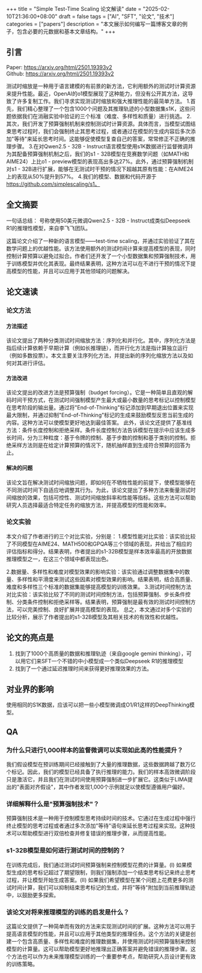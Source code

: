+++
title = "Simple Test-Time Scaling 论文解读"
date = "2025-02-10T21:36:00+08:00"
draft = false
tags = ["AI", "SFT", "论文", "技术"]
categories = ["papers"]
description = "本文展示如何编写一篇博客文章的例子，包含必要的元数据和基本文章结构。"
+++

## 引言

Paper: <https://arxiv.org/html/2501.19393v2>  
Github: <https://arxiv.org/html/2501.19393v2>  

测试时缩放是一种用于语言建模的有前景的新方法，它利用额外的测试时计算资源来提升性能。最近，OpenAI的o1模型展现了这种能力，但没有公开其方法，这导致了许多复制工作。我们寻求实现测试时缩放和强大推理性能的最简单方法。
1.首先，我们精心整理了一个包含1000个问题及其推理轨迹的小型数据集s1K，这些问题依据我们在消融实验中验证的三个标准（难度、多样性和质量）进行挑选。
2.其次，我们开发了预算强制机制来控制测试时计算资源。具体而言，当模型试图结束思考过程时，我们会强制终止其思考过程，或者通过在模型的生成内容后多次添加"等待"来延长思考时间。这能够促使模型复查自己的答案，常常修正不正确的推理步骤。
3.在对Qwen2.5 - 32B - Instruct语言模型使用s1K数据进行监督微调并为其配备预算强制机制之后，我们的s1 - 32B模型在竞赛数学问题（如MATH和AIME24）上比o1 - preview模型的表现高出多达27%。此外，通过预算强制机制对s1 - 32B进行扩展，能够在无测试时干预的情况下超越其原有性能：在AIME24上的表现从50%提升到57%。
4.我们的模型、数据和代码开源于<https://github.com/simplescaling/s1。>

## 全文摘要

一句话总结： 号称使用50美元微调Qwen2.5 - 32B - Instruct成类似Deepseek R1的推理性模型，来自李飞飞团队。

这篇论文介绍了一种新的语言模型——test-time scaling，并通过实验验证了其在数学问题上的优越性能。该方法使用额外的测试时间计算来提高模型的表现，同时控制计算预算以避免过拟合。作者们还开发了一个小型数据集和预算强制技术，用于训练模型并优化其表现。最终结果表明，这种方法可以在不进行干预的情况下提高模型的性能，并且可以应用于其他领域的问题解决。

## 论文速读

### 论文方法

#### 方法描述

该论文提出了两种分类测试时间缩放方法：序列化和并行化。其中，序列化方法是指后续计算依赖于早期计算（例如长推理链），而并行化方法是指计算独立运行（例如多数投票）。本文主要关注序列化方法，并提出新的序列化缩放方法以及如何对其进行评估。

#### 方法改进

该论文提出的改进方法是预算强制（budget forcing）。它是一种简单且直观的解码时间干预方式，在测试时间强制模型产生最大或最小数量的思考标记以控制模型在思考阶段的输出量。通过将"End-of-Thinking"标记添加到早期退出位置来实现最大限制，并通过抑制"End-of-Thinking"标记的生成来鼓励模型反思当前生成的内容。这种方法可以使模型更好地达到最佳答案。
此外，该论文还提供了基准线方法：条件长度控制和拒绝采样。条件长度控制方法告诉模型在提示中应该生成多长时间，分为三种粒度：基于令牌的控制、基于步数的控制和基于类别的控制。拒绝采样方法则是在给定计算预算的情况下，随机抽样直到生成符合预算的回答为止。

#### 解决的问题

该论文旨在解决测试时间缩放问题，即如何在不牺牲性能的前提下，使模型能够在不同测试时间下自适应地调整其行为。为此，该论文提出了多种方法来衡量测试时间缩放的效果，包括可控性、测试时间缩放斜率和性能等指标。这些方法可以帮助研究人员选择最适合特定任务的缩放方法，并提高模型的性能和效率。

### 论文实验

本文介绍了作者进行的三个对比实验，分别是：
1.模型性能对比实验：该实验比较了不同模型在AIME24、MATH500和GPQA等三个领域的表现，并给出了相应的评估指标和得分。结果表明，作者提出的s1-32B模型是样本效率最高的开放数据推理模型之一，在这三个领域中都表现出色。

2.数据量、多样性和难度对模型效果的影响实验：该实验通过调整数据集中的数量、多样性和平滑度来测试这些因素对模型效果的影响。结果表明，结合高质量、难度和多样性三个标准的数据集能够提高模型的训练效果。
3.测试时间控制方法对比实验：该实验比较了不同的测试时间控制方法，包括预算强制、步长条件控制、分类条件控制和拒绝采样等。结果表明，预算强制是最有效的测试时间控制方法，可以完美控制、良好扩展并提高模型的表现。
总之，本文通过对多个实验的比较分析，展示了作者提出的s1-32B模型及其相关技术的有效性和优越性。

## 论文的亮点是

1. 找到了1000个高质量的数据和推理轨迹（来自google gemini thinking），可以用它们来SFT一个不错的中小模型成一个类似Deepseek R1的推理模型
2. 找到了一个通过延迟推理时间来获得更好推理效果的方法。

## 对业界的影响

使用相同的S1K数据，应该可以把一些小模型微调成O1/R1这样的DeepThinking模型。

## QA

### 为什么只进行1,000样本的监督微调可以实现如此高的性能提升？

我们假设模型在预训练期间已经接触到了大量的推理数据，这些数据跨越了数万亿个标记。因此，我们的模型已经具备了执行推理的能力。我们的样本高效微调阶段只是激活它，并且我们在测试时间使用预算强制进一步扩展它。这类似于LIMA提出的"表面对齐假设"，其中作者发现1,000个示例就足以使模型遵循用户偏好。

### 详细解释什么是"预算强制技术"？

预算强制技术是一种用于控制模型思考持续时间的技术。它通过在生成过程中强行终止模型的思考过程或者通过多次添加"等待"语句来延长思考过程来实现。这种技术可以帮助模型进行双倍检查并修复错误的推理步骤，从而提高性能。

### s1-32B模型是如何进行测试时间的控制的？

在训练完成后，我们通过测试时间预算强制来控制模型花费的计算量。(I) 如果模型生成的思考标记超过了期望限制，则我们强制添加一个结束思考标记来终止思考过程，并让模型开始生成答案。(II) 如果我们希望模型在某个问题上花费更多的测试时间计算，我们可以抑制结束思考标记的生成，并将"等待"附加到当前推理轨迹中，以鼓励更多探索。

### 该论文对将来推理模型的训练的启发是什么？

这篇论文提供了一种简单而有效的方法来实现测试时间的扩展。这种方法可以用于提高语言模型的性能，并且可以应用于其他类型的推理任务。这个方法的关键是创建一个包含高质量、多样性和难度的推理数据集，并使用测试时间预算强制来控制模型的计算量。这可以帮助模型更好地推理出正确答案并避免错误的推理步骤。这个方法也可以作为未来推理模型训练的一个重要参考点，帮助研究人员设计更有效的训练策略。
